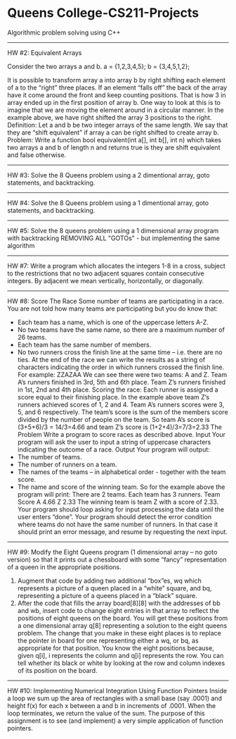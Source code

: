 # Queens College-CS211-Projects
Algorithmic problem solving using C++

____________________________________________________________________________________________________________________________

HW #2: Equivalent Arrays

Consider the two arrays a and b.
a = {1,2,3,4,5};
b = {3,4,5,1,2};

  It is possible to transform array a into array b by right shifting each element of a to the “right” three places. If an element “falls off” the back of the array have it come around the front and keep counting positions. That is how 3 in array ended up in the first position of array b. One way to look at this is to imagine that we are moving the element around in a circular manner.
  In the example above, we have right shifted the array 3 positions to the right.
Definition: Let a and b be two integer arrays of the same length. We say that they are “shift equivalent” if array a can be right shifted to create array b.
  Problem: Write a function bool equivalent(int a[], int b[], int n) which takes two arrays a and b of length n and returns true is they are shift equivalent and false otherwise.

____________________________________________________________________________________________________________________________

HW #3: Solve the 8 Queens problem using a 2 dimentional array, goto statements, and backtracking.

____________________________________________________________________________________________________________________________

HW #4: Solve the 8 Queens problem using a 1 dimentional array, goto statements, and backtracking.

____________________________________________________________________________________________________________________________

HW #5: Solve the 8 queens problem using a 1 dimensional array program with backtracking REMOVING ALL "GOTOs" - but implementing the same algorithm

____________________________________________________________________________________________________________________________

HW #7: Write a program which allocates the integers 1-8 in a cross, subject to the restrictions that no two adjacent squares contain consecutive integers.
By adjacent we mean vertically, horizontally, or diagonally.

____________________________________________________________________________________________________________________________

HW #8: Score The Race
 Some number of teams are participating in a race. You are not told how many teams are participating but you do know that:
  - Each team has a name, which is one of the uppercase letters A-Z.
  - No two teams have the same name, so there are a maximum number of 26 teams.
  - Each team has the same number of members.
  - No two runners cross the finish line at the same time – i.e. there are no ties.
At the end of the race we can write the results as a string of characters indicating the order in which runners crossed the finish line.
For example: ZZAZAA
We can see there were two teams: A and Z. Team A’s runners finished in 3rd, 5th and 6th place. Team Z’s runners finished in 1st, 2nd and 4th place.
Scoring the race:
Each runner is assigned a score equal to their finishing place. In the example above team Z’s runners achieved scores of 1, 2 and 4. Team A’s runners scores were 3, 5, and 6 respectively.
The team’s score is the sum of the members score divided by the number of people on the team. So team A’s score is (3+5+6)/3 = 14/3=4.66 and team Z’s score is (1+2+4)/3=7/3=2.33
The Problem
Write a program to score races as described above.
Input
Your program will ask the user to input a string of uppercase characters indicating the outcome of a race.
Output
Your program will output:
  - The number of teams.
  - The number of runners on a team.
  - The names of the teams – in alphabetical order - together with the team score.
  - The name and score of the winning team.
So for the example above the program will print: There are 2 teams.
Each team has 3 runners.
Team Score
A 4.66 Z 2.33
The winning team is team Z with a score of 2.33.
Your program should loop asking for input processing the data until the user enters “done”.
Your program should detect the error condition where teams do not have the same number of runners. In that case it should print an error message, and resume by requesting the next input.

____________________________________________________________________________________________________________________________

HW #9: Modify the Eight Queens program (1 dimensional array – no goto version) so that it prints out a chessboard with some “fancy” representation of a queen in the appropriate positions.
1. Augment that code by adding two additional “box”es, wq which represents a picture of a queen placed in a “white” square, and bq, representing a picture of a queens placed in a “black” square.
2. After the code that fills the array board[8][8] with the addresses of bb and wb, insert code to change eight entries in that array to reflect the positions of eight queens on the board. You will get these positions from a one dimensional array q[8] representing a solution to the eight queens problem. The change that you make in these eight places is to replace the pointer in board for one representing either a wq, or bq, as appropriate for that position. You know the eight positions because, given q[i], i represents the column and q[i] represents the row. You can tell whether its black or white by looking at the row and column indexes of its position on the board.

____________________________________________________________________________________________________________________________

HW #10: Implementing Numerical Integration Using Function Pointers
Inside a loop we sum up the area of rectangles with a small base (say .0001) and height f(x) for each x between a and b in increments of .0001.
When the loop terminates, we return the value of the sum.
The purpose of this assignment is to see (and implement) a very simple application of function pointers.

